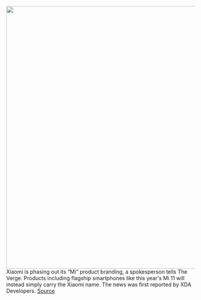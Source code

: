 <img src='https://cdn.vox-cdn.com/thumbor/3K_TB23ksXMem1zSRTOQUnw8Z0w=/0x0:2040x1360/1200x800/filters:focal(825x12:1151x338)/cdn.vox-cdn.com/uploads/chorus_image/image/69767366/DSCF5652.0.jpg' width='700px' /><br/>
Xiaomi is phasing out its “Mi” product branding, a spokesperson tells The Verge. Products including flagship smartphones like this year's Mi 11 will instead simply carry the Xiaomi name. The news was first reported by XDA Developers.
<a href='https://www.theverge.com/2021/8/24/22639020/xiaomi-mi-brand-ending-mix-4-confirmed'> Source <a/>
